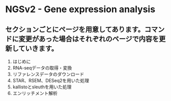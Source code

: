 # NGSv2 - Gene expression analysis
## セクションごとにページを用意してあります。コマンドに変更があった場合はそれぞれのページで内容を更新していきます。

1. はじめに
1. RNA-seqデータの取得・変換
1. リファレンスデータのダウンロード
1. STAR、RSEM、DESeq2を用いた処理
1. kallistoとsleuthを用いた処理
1. エンリッチメント解析
